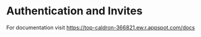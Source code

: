 # Authentication and Invites

For documentation visit https://top-caldron-366821.ew.r.appspot.com/docs